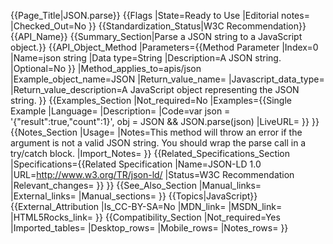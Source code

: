 {{Page_Title|JSON.parse}}
{{Flags
|State=Ready to Use
|Editorial notes=
|Checked_Out=No
}}
{{Standardization_Status|W3C Recommendation}}
{{API_Name}}
{{Summary_Section|Parse a JSON string to a JavaScript object.}}
{{API_Object_Method
|Parameters={{Method Parameter
|Index=0
|Name=json string
|Data type=String
|Description=A JSON string.
|Optional=No
}}
|Method_applies_to=apis/json
|Example_object_name=JSON
|Return_value_name=
|Javascript_data_type=
|Return_value_description=A JavaScript object representing the JSON string.
}}
{{Examples_Section
|Not_required=No
|Examples={{Single Example
|Language=
|Description=
|Code=var json = '{"result":true,"count":1}',
    obj = JSON && JSON.parse(json)
|LiveURL=
}}
}}
{{Notes_Section
|Usage=
|Notes=This method will throw an error if the argument is not a valid JSON string. You should wrap the parse call in a try/catch block.
|Import_Notes=
}}
{{Related_Specifications_Section
|Specifications={{Related Specification
|Name=JSON-LD 1.0
|URL=http://www.w3.org/TR/json-ld/
|Status=W3C Recommendation
|Relevant_changes=
}}
}}
{{See_Also_Section
|Manual_links=
|External_links=
|Manual_sections=
}}
{{Topics|JavaScript}}
{{External_Attribution
|Is_CC-BY-SA=No
|MDN_link=
|MSDN_link=
|HTML5Rocks_link=
}}
{{Compatibility_Section
|Not_required=Yes
|Imported_tables=
|Desktop_rows=
|Mobile_rows=
|Notes_rows=
}}